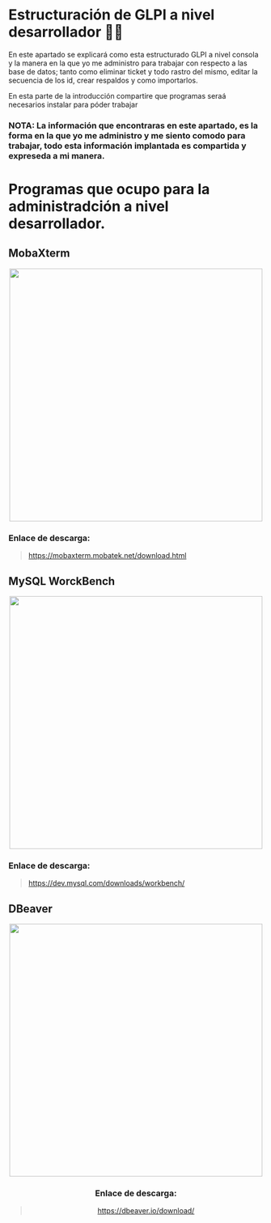 # Estructuración de GLPI a nivel desarrollador 👨‍💻
En este apartado se explicará como esta estructurado GLPI a nivel consola y la manera en la que yo me administro para trabajar con respecto a las base de datos; tanto como eliminar ticket y todo rastro del mismo, editar la secuencia de los id, crear respaldos y como importarlos.

En esta parte de la introducción compartire que programas seraá necesarios instalar para póder trabajar

### NOTA: La información que encontraras en este apartado, es la forma en la que yo me administro y me siento comodo para trabajar, todo esta información implantada es compartida y expreseda a mi manera.

# Programas que ocupo para la administradción a nivel desarrollador.

## MobaXterm

<div align="center">
<img src="https://www.redeszone.net/app/uploads-redeszone.net/2021/05/mobaxterm_destacada-1200x675.jpg" width="500">
</div>

### Enlace de descarga:
> https://mobaxterm.mobatek.net/download.html


## MySQL WorckBench

<div align="center">
<img src="https://encrypted-tbn0.gstatic.com/images?q=tbn:ANd9GcRcUYI3gIcK6QzYJeQyPoUHsSPma0dYF01Y2Q&s" width="500">
</div>

### Enlace de descarga:
> https://dev.mysql.com/downloads/workbench/


## DBeaver

<div align="center">
<img src="https://miro.medium.com/max/1400/1*69ktAAlWQSJL2F-Yi8l4aQ.png" width="500">
<div>

### Enlace de descarga:
> https://dbeaver.io/download/

